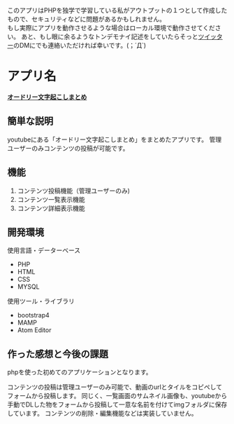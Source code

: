 
このアプリはPHPを独学で学習している私がアウトプットの１つとして作成したもので、セキュリティなどに問題があるかもしれません。  
もし実際にアプリを動作させるような場合はローカル環境で動作させてください。
あと、もし眼に余るようなトンデモナイ記述をしていたらそっと<a href="https://twitter.com/float_top">ツイッター</a>のDMにでも連絡いただければ幸いです。(；´Д`)


アプリ名
====
**<a href="https://3.kagome.xyz" target=”_blank”>オードリー文字起こしまとめ</a>**

## 簡単な説明
youtubeにある「オードリー文字起こしまとめ」をまとめたアプリです。
管理ユーザーのみコンテンツの投稿が可能です。


## 機能
1. コンテンツ投稿機能（管理ユーザーのみ)
1. コンテンツ一覧表示機能
1. コンテンツ詳細表示機能


## 開発環境
使用言語・データーベース
* PHP
* HTML
* CSS
* MYSQL  

使用ツール・ライブラリ
* bootstrap4
* MAMP
* Atom Editor  


## 作った感想と今後の課題  

phpを使った初めてのアプリケーションとなります。  

コンテンツの投稿は管理ユーザーのみ可能で、動画のurlとタイルをコピペしてフォームから投稿します。
同じく、一覧画面のサムネイル画像も、youtubeから手動でDLした物をフォームから投稿して一意な名前を付けてimgフォルダに保存しています。
コンテンツの削除・編集機能などは実装していません。
